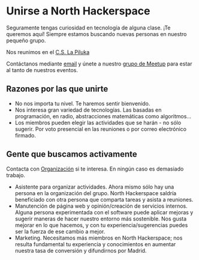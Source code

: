 # Unirse a North Hackerspace

Seguramente tengas curiosidad en tecnología de alguna clase. ¡Te queremos aquí! Siempre estamos buscando nuevas personas en nuestro pequeño grupo.

Nos reunimos en el [C.S. La Piluka](https://osm.org/go/b_NjowE~0?node=4853982631) 

Contáctanos mediante [email](./contacto) y únete a nuestro [grupo de Meetup](https://www.meetup.com/es-ES/North-Hackerspace/) para estar al tanto de nuestros eventos.

## Razones por las que unirte

- No nos importa tu nivel. Te haremos sentir bienvenido.
- Nos interesa gran variedad de tecnologías. Las basadas en programación, en radio, abstracciones matemáticas como algoritmos...
- Los miembros pueden elegir las actividades que se harán - no sólo sugerir. Por voto presencial en las reuniones o por correo electrónico firmado. 

## Gente que buscamos activamente
Contacta con [Organización](./contacto) si te interesa. En ningún caso es demasiado trabajo.

- Asistente para organizar actividades. Ahora mismo sólo hay una persona en la organización del grupo. North Hackerspace saldría beneficiado con otra persona que comparta tareas y asista a reuniones.
- Manutención de página web y opinión/creación de servicios internos. Alguna persona experimentada con el software puede aplicar mejoras y sugerir maneras de hacer nuestro entorno más sostenible. Nos gusta mejorar en lo que hacemos, y con tu experiencia/sugerencias puedes ser la fuerza de ese cambio a mejor.
- Marketing. Necesitamos más miembros en North Hackerspace; nos resulta fundamental tu experiencia y conocimientos en aumentar nuestra tasa de conversión y difundirnos por Madrid.

